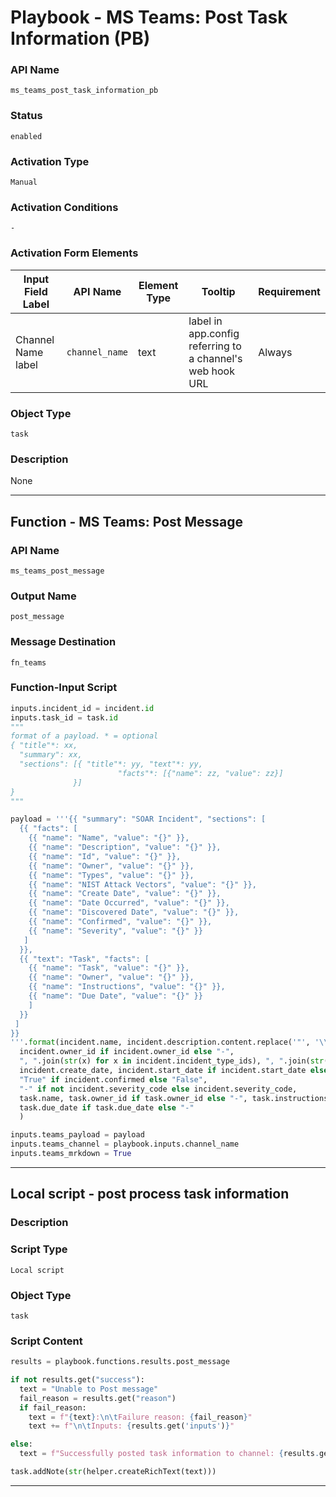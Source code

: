 <!--
    DO NOT MANUALLY EDIT THIS FILE
    THIS FILE IS AUTOMATICALLY GENERATED WITH resilient-sdk codegen
    Generated with resilient-sdk v51.0.2.2.1096
-->

# Playbook - MS Teams: Post Task Information (PB)

### API Name
`ms_teams_post_task_information_pb`

### Status
`enabled`

### Activation Type
`Manual`

### Activation Conditions
`-`

### Activation Form Elements
| Input Field Label | API Name | Element Type | Tooltip | Requirement |
| ----------------- | -------- | ------------ | ------- | ----------- |
| Channel Name label | `channel_name` | text | label in app.config referring to a channel's web hook URL | Always |

### Object Type
`task`

### Description
None


---
## Function - MS Teams: Post Message

### API Name
`ms_teams_post_message`

### Output Name
`post_message`

### Message Destination
`fn_teams`

### Function-Input Script
```python
inputs.incident_id = incident.id
inputs.task_id = task.id
"""
format of a payload. * = optional
{ "title"*: xx, 
  "summary": xx, 
  "sections": [{ "title"*: yy, "text"*: yy, 
                        "facts"*: [{"name": zz, "value": zz}]
              }]
}
"""

payload = '''{{ "summary": "SOAR Incident", "sections": [ 
  {{ "facts": [ 
    {{ "name": "Name", "value": "{}" }}, 
    {{ "name": "Description", "value": "{}" }}, 
    {{ "name": "Id", "value": "{}" }}, 
    {{ "name": "Owner", "value": "{}" }}, 
    {{ "name": "Types", "value": "{}" }}, 
    {{ "name": "NIST Attack Vectors", "value": "{}" }}, 
    {{ "name": "Create Date", "value": "{}" }}, 
    {{ "name": "Date Occurred", "value": "{}" }}, 
    {{ "name": "Discovered Date", "value": "{}" }}, 
    {{ "name": "Confirmed", "value": "{}" }}, 
    {{ "name": "Severity", "value": "{}" }} 
   ]
  }},
  {{ "text": "Task", "facts": [ 
    {{ "name": "Task", "value": "{}" }}, 
    {{ "name": "Owner", "value": "{}" }},
    {{ "name": "Instructions", "value": "{}" }},
    {{ "name": "Due Date", "value": "{}" }}
    ]
  }}
 ] 
}} 
'''.format(incident.name, incident.description.content.replace('"', '\\"') if incident.description else "-", incident.id,
  incident.owner_id if incident.owner_id else "-",
  ", ".join(str(x) for x in incident.incident_type_ids), ", ".join(str(x) for x in incident.nist_attack_vectors),
  incident.create_date, incident.start_date if incident.start_date else "-", incident.discovered_date,
  "True" if incident.confirmed else "False",
  "-" if not incident.severity_code else incident.severity_code,
  task.name, task.owner_id if task.owner_id else "-", task.instructions.content.replace('"', "'") if task.instructions else "-",
  task.due_date if task.due_date else "-"
  )

inputs.teams_payload = payload
inputs.teams_channel = playbook.inputs.channel_name
inputs.teams_mrkdown = True
```

---

## Local script - post process task information

### Description


### Script Type
`Local script`

### Object Type
`task`

### Script Content
```python
results = playbook.functions.results.post_message

if not results.get("success"):
  text = "Unable to Post message"
  fail_reason = results.get("reason")
  if fail_reason:
    text = f"{text}:\n\tFailure reason: {fail_reason}"
    text += f"\n\tInputs: {results.get('inputs')}"

else:
  text = f"Successfully posted task information to channel: {results.get('inputs').get('teams_channel')}"

task.addNote(str(helper.createRichText(text)))
```

---


